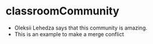 # classroomCommunity

- Oleksii Lehedza says that this community is amazing.
- This is an example to make a merge conflict
